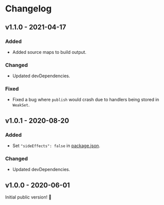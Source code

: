 # Changelog

## v1.1.0 - 2021-04-17

### Added

- Added source maps to build output.

### Changed

- Updated devDependencies.

### Fixed

- Fixed a bug where `publish` would crash due to handlers being stored in `WeakSet`.

## v1.0.1 - 2020-08-20

### Added

- Set `"sideEffects": false` in [package.json](./package.json).

### Changed

- Updated devDependencies.

## v1.0.0 - 2020-06-01

Initial public version! :tada:
